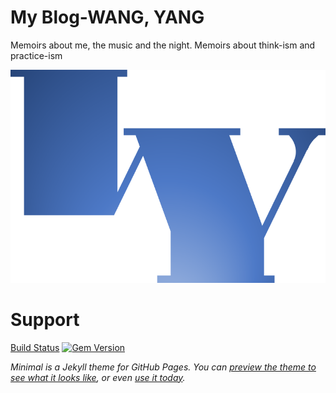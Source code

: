 # My Blog-WANG, YANG


Memoirs about me, the music and the night. Memoirs about think-ism and practice-ism

![logo](assets/img/logo2.png)

# Support

[Build Status](https://github.com/pages-themes/minimal/actions/workflows/ci.yaml) [![Gem Version](https://badge.fury.io/rb/jekyll-theme-minimal.svg)](https://badge.fury.io/rb/jekyll-theme-minimal)

*Minimal is a Jekyll theme for GitHub Pages. You can [preview the theme to see what it looks like](http://pages-themes.github.io/minimal), or even [use it today](#usage).*






